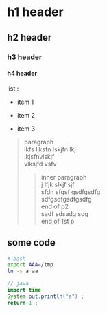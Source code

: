 #    h1 header
##   h2 header
###  h3 header
#### h4 header

list :
* item 1
- item 2
* item 3

> paragraph  
> lkfs ljksfn lskjfn lkj  
> lkjsfnvlskjf  
> vlksjfd vsfv  
>> inner paragraph  
>> j lfjk slkjflsjf  
>>  sfdn sfgsf gsdfgsdfg  
>> sdfgsdfgsdfgsdfg  
>> end of p2  
> sadf sdsadg sdg  
> end of 1st p  


## some code
```bash
# bash
export AAA=/tmp
ln -s a aa
```

```java
// java
import time
System.out.println("a") ;
return 1 ;
```
